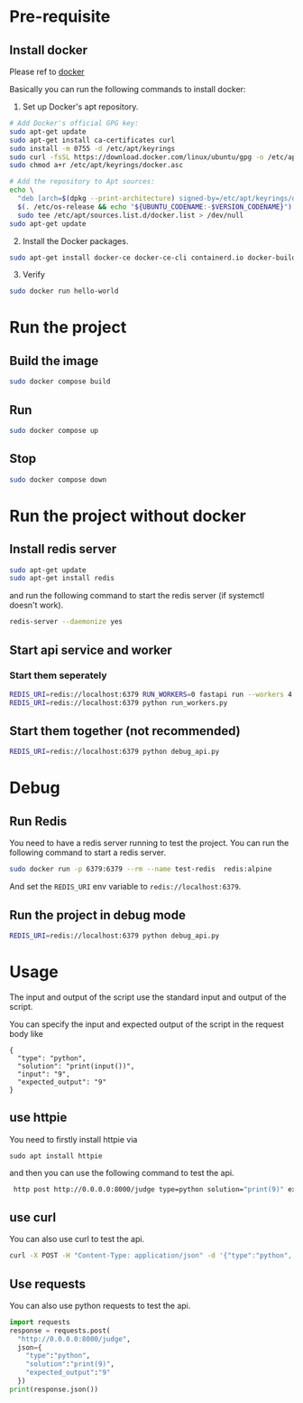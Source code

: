 # Pre-requisite

## Install docker

Please ref to [docker](https://docs.docker.com/engine/install/ubuntu/#install-using-the-repository)

Basically you can run the following commands to install docker:

1. Set up Docker's apt repository.
```bash
# Add Docker's official GPG key:
sudo apt-get update
sudo apt-get install ca-certificates curl
sudo install -m 0755 -d /etc/apt/keyrings
sudo curl -fsSL https://download.docker.com/linux/ubuntu/gpg -o /etc/apt/keyrings/docker.asc
sudo chmod a+r /etc/apt/keyrings/docker.asc

# Add the repository to Apt sources:
echo \
  "deb [arch=$(dpkg --print-architecture) signed-by=/etc/apt/keyrings/docker.asc] https://download.docker.com/linux/ubuntu \
  $(. /etc/os-release && echo "${UBUNTU_CODENAME:-$VERSION_CODENAME}") stable" | \
  sudo tee /etc/apt/sources.list.d/docker.list > /dev/null
sudo apt-get update
```

2. Install the Docker packages.
```bash
sudo apt-get install docker-ce docker-ce-cli containerd.io docker-buildx-plugin docker-compose-plugin
```

3. Verify
```bash
sudo docker run hello-world
```

# Run the project

## Build the image

```bash
sudo docker compose build
```

## Run

```bash
sudo docker compose up
```

## Stop

```bash
sudo docker compose down
```

# Run the project without docker

## Install redis server

```bash
sudo apt-get update
sudo apt-get install redis
```
and run the following command to start the redis server (if systemctl doesn't work).
```bash
redis-server --daemonize yes
```

## Start api service and worker

### Start them seperately
```bash
REDIS_URI=redis://localhost:6379 RUN_WORKERS=0 fastapi run --workers 4 app/main.py
REDIS_URI=redis://localhost:6379 python run_workers.py
```

## Start them together (not recommended)
```bash
REDIS_URI=redis://localhost:6379 python debug_api.py
```

# Debug

## Run Redis
You need to have a redis server running to test the project. You can run the following command to start a redis server.

```bash
sudo docker run -p 6379:6379 --rm --name test-redis  redis:alpine
```
And set the `REDIS_URI` env variable to `redis://localhost:6379`.

## Run the project in debug mode

```bash
REDIS_URI=redis://localhost:6379 python debug_api.py
```

# Usage

The input and output of the script use the standard input and output of the script.

You can specify the input and expected output of the script in the request body like

```
{
  "type": "python",
  "solution": "print(input())",
  "input": "9",
  "expected_output": "9"
}
```

## use httpie
You need to firstly install httpie via
```
sudo apt install httpie
```
and then you can use the following command to test the api.
```bash
 http post http://0.0.0.0:8000/judge type=python solution="print(9)" expected_output=9
 ```
 ## use curl
  You can also use curl to test the api.
  ```bash
  curl -X POST -H "Content-Type: application/json" -d '{"type":"python", "solution":"print(9)", "expected_output":"9"}' http://0.0.0.0:8000/judge
  ```

  ## Use requests
  You can also use python requests to test the api.
  ```python
  import requests
  response = requests.post(
    "http://0.0.0.0:8000/judge",
    json={
      "type":"python",
      "solution":"print(9)",
      "expected_output":"9"
    })
  print(response.json())
  ```
